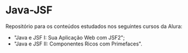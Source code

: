 # Java-JSF
Repositório para os conteúdos estudados nos seguintes cursos da Alura:
- "Java e JSF I: Sua Aplicação Web com JSF2";
- "Java e JSF II: Componentes Ricos com Primefaces".
